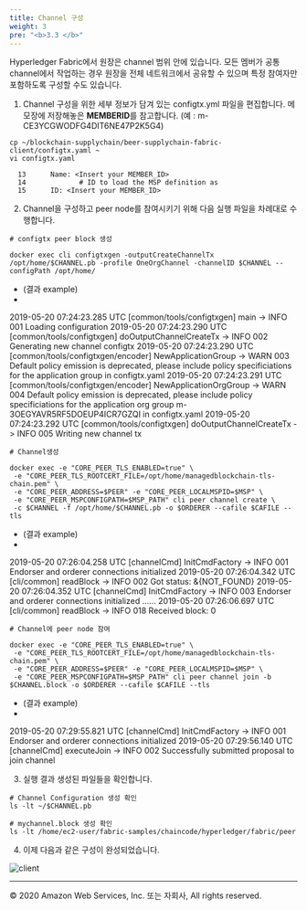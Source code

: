 ```yaml
---
title: Channel 구성 
weight: 3
pre: "<b>3.3 </b>"
---
```


Hyperledger Fabric에서 원장은 channel 범위 안에 있습니다. 모든 멤버가 공통 channel에서 작업하는 경우 원장을 전체 네트워크에서 공유할 수 있으며 특정 참여자만 포함하도록 구성할 수도 있습니다. 

1. Channel 구성을 위한 세부 정보가 담겨 있는 configtx.yml 파일을 편집합니다. 메모장에 저장해놓은 **MEMBERID**를 참고합니다. (예 : m-CE3YCGWODFG4DIT6NE47P2K5G4)

```
cp ~/blockchain-supplychain/beer-supplychain-fabric-client/configtx.yaml ~
vi configtx.yaml
```

```
  13      Name: <Insert your MEMBER_ID>
  14             # ID to load the MSP definition as
  15      ID: <Insert your MEMBER_ID>
```

2. Channel을 구성하고 peer node를 참여시키기 위해 다음 실행 파일을 차례대로 수행합니다. 

```
# configtx peer block 생성

docker exec cli configtxgen -outputCreateChannelTx /opt/home/$CHANNEL.pb -profile OneOrgChannel -channelID $CHANNEL --configPath /opt/home/ 
```

- (결과 example)
- 
2019-05-20 07:24:23.285 UTC [common/tools/configtxgen] main -> INFO 001 Loading configuration
2019-05-20 07:24:23.290 UTC [common/tools/configtxgen] doOutputChannelCreateTx -> INFO 002 Generating new channel configtx
2019-05-20 07:24:23.290 UTC [common/tools/configtxgen/encoder] NewApplicationGroup -> WARN 003 Default policy emission is deprecated, please include policy specificiations for the application group in configtx.yaml
2019-05-20 07:24:23.291 UTC [common/tools/configtxgen/encoder] NewApplicationOrgGroup -> WARN 004 Default policy emission is deprecated, please include policy specificiations for the application org group m-3OEGYAVR5RF5DOEUP4ICR7GZQI in configtx.yaml
2019-05-20 07:24:23.292 UTC [common/tools/configtxgen] doOutputChannelCreateTx -> INFO 005 Writing new channel tx

```
# Channel생성

docker exec -e "CORE_PEER_TLS_ENABLED=true" \
 -e "CORE_PEER_TLS_ROOTCERT_FILE=/opt/home/managedblockchain-tls-chain.pem" \
 -e "CORE_PEER_ADDRESS=$PEER" -e "CORE_PEER_LOCALMSPID=$MSP" \
 -e "CORE_PEER_MSPCONFIGPATH=$MSP_PATH" cli peer channel create \
 -c $CHANNEL -f /opt/home/$CHANNEL.pb -o $ORDERER --cafile $CAFILE --tls
```

- (결과 example)
- 
2019-05-20 07:26:04.258 UTC [channelCmd] InitCmdFactory -> INFO 001 Endorser and orderer connections initialized
2019-05-20 07:26:04.342 UTC [cli/common] readBlock -> INFO 002 Got status: &{NOT_FOUND}
2019-05-20 07:26:04.352 UTC [channelCmd] InitCmdFactory -> INFO 003 Endorser and orderer connections initialized
……
2019-05-20 07:26:06.697 UTC [cli/common] readBlock -> INFO 018 Received block: 0

```
# Channel에 peer node 참여 

docker exec -e "CORE_PEER_TLS_ENABLED=true" \
 -e "CORE_PEER_TLS_ROOTCERT_FILE=/opt/home/managedblockchain-tls-chain.pem" \
 -e "CORE_PEER_ADDRESS=$PEER" -e "CORE_PEER_LOCALMSPID=$MSP" \
 -e "CORE_PEER_MSPCONFIGPATH=$MSP_PATH" cli peer channel join -b $CHANNEL.block -o $ORDERER --cafile $CAFILE --tls
```

- (결과 example)
- 
2019-05-20 07:29:55.821 UTC [channelCmd] InitCmdFactory -> INFO 001 Endorser and orderer connections initialized
2019-05-20 07:29:56.140 UTC [channelCmd] executeJoin -> INFO 002 Successfully submitted proposal to join channel

3. 실행 결과 생성된 파일들을 확인합니다. 
```
# Channel Configuration 생성 확인 
ls -lt ~/$CHANNEL.pb 

# mychannel.block 생성 확인 
ls -lt /home/ec2-user/fabric-samples/chaincode/hyperledger/fabric/peer
```

4. 이제 다음과 같은 구성이 완성되었습니다. 

![client](/lab4/images/client_4.png)



---
© 2020 Amazon Web Services, Inc. 또는 자회사, All rights reserved.
